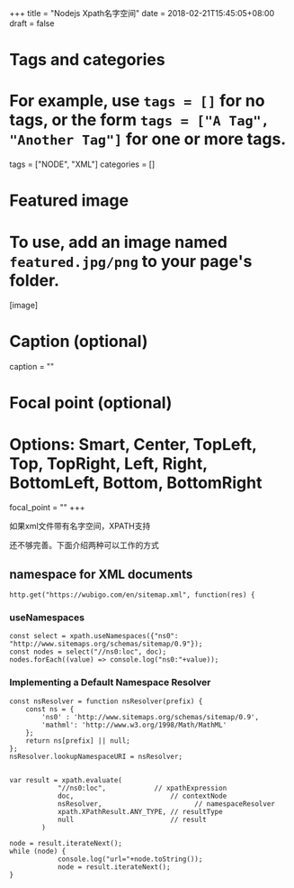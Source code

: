 +++
title = "Nodejs Xpath名字空间"
date = 2018-02-21T15:45:05+08:00
draft = false

# Tags and categories
# For example, use `tags = []` for no tags, or the form `tags = ["A Tag", "Another Tag"]` for one or more tags.
tags = ["NODE", "XML"]
categories = []

# Featured image
# To use, add an image named `featured.jpg/png` to your page's folder. 
[image]
  # Caption (optional)
  caption = ""

  # Focal point (optional)
  # Options: Smart, Center, TopLeft, Top, TopRight, Left, Right, BottomLeft, Bottom, BottomRight
  focal_point = ""
+++

如果xml文件带有名字空间，XPATH支持

还不够完善。下面介绍两种可以工作的方式


## namespace for XML documents


```
http.get("https://wubigo.com/en/sitemap.xml", function(res) {    
```

### useNamespaces

```
const select = xpath.useNamespaces({"ns0": "http://www.sitemaps.org/schemas/sitemap/0.9"});
const nodes = select("//ns0:loc", doc);
nodes.forEach((value) => console.log("ns0:"+value));
```


### Implementing a Default Namespace Resolver


```
const nsResolver = function nsResolver(prefix) {
    const ns = {
        'ns0' : 'http://www.sitemaps.org/schemas/sitemap/0.9',
        'mathml': 'http://www.w3.org/1998/Math/MathML'
    };
    return ns[prefix] || null;
};
nsResolver.lookupNamespaceURI = nsResolver;


var result = xpath.evaluate(
            "//ns0:loc",            // xpathExpression
            doc,                        // contextNode
            nsResolver,                       // namespaceResolver
            xpath.XPathResult.ANY_TYPE, // resultType
            null                        // result
        )
         
node = result.iterateNext();
while (node) {
            console.log("url="+node.toString());
            node = result.iterateNext();
}

```
